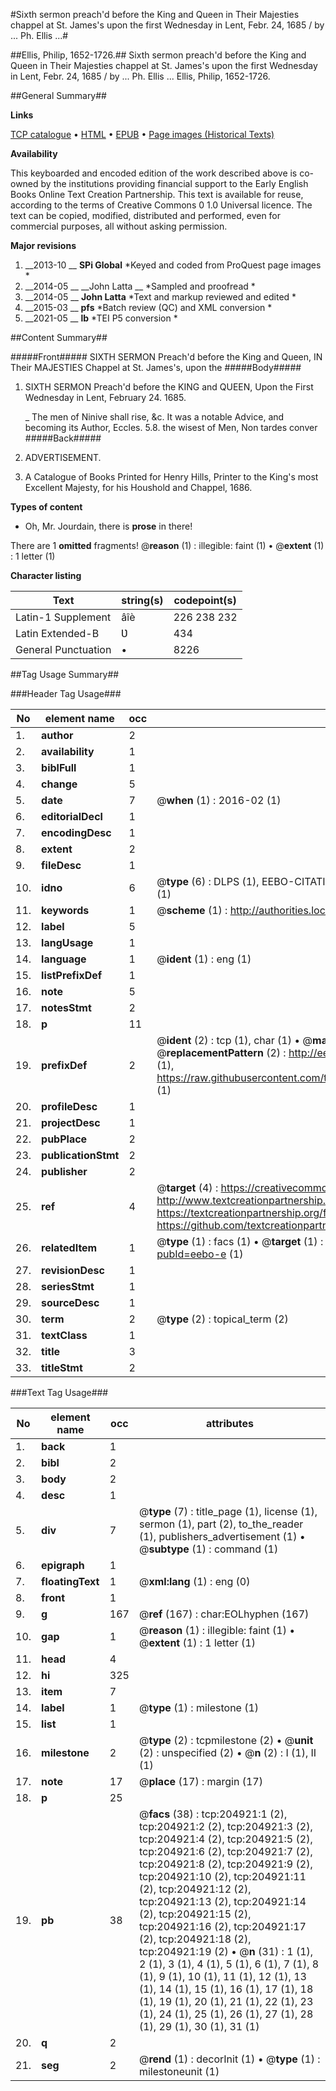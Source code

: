 #Sixth sermon preach'd before the King and Queen in Their Majesties chappel at St. James's upon the first Wednesday in Lent, Febr. 24, 1685 / by ... Ph. Ellis ...#

##Ellis, Philip, 1652-1726.##
Sixth sermon preach'd before the King and Queen in Their Majesties chappel at St. James's upon the first Wednesday in Lent, Febr. 24, 1685 / by ... Ph. Ellis ...
Ellis, Philip, 1652-1726.

##General Summary##

**Links**

[TCP catalogue](http://www.ota.ox.ac.uk/tcp/)  • 
[HTML](http://tei.it.ox.ac.uk/tcp/Texts-HTML/free/B21/B21647.html)  • 
[EPUB](http://tei.it.ox.ac.uk/tcp/Texts-EPUB/free/B21/B21647.epub) • 
[Page images (Historical Texts)](https://historicaltexts.jisc.ac.uk/eebo-11230072e)

**Availability**

This keyboarded and encoded edition of the work described above is co-owned by the
    institutions providing financial support to the Early English Books Online Text Creation
    Partnership. This text is available for reuse, according to the terms of  Creative Commons 0 1.0 Universal
    licence. The text can be copied, modified, distributed and performed, even for commercial
    purposes, all without asking permission.

**Major revisions**

1. __2013-10 __ __SPi Global__ *Keyed and coded from ProQuest page images *
1. __2014-05 __ __John Latta __ *Sampled and proofread *
1. __2014-05 __ __John Latta__ *Text and markup reviewed and edited *
1. __2015-03 __ __pfs__ *Batch review (QC) and XML conversion *
1. __2021-05 __ __lb__ *TEI P5 conversion *

##Content Summary##

#####Front#####
SIXTH SERMON Preach'd before the King and Queen, IN Their MAJESTIES Chappel at St. James's, upon the
#####Body#####

1. SIXTH SERMON Preach'd before the KING and QUEEN, Upon the First Wednesday in Lent, February 24. 1685.

    _ The men of Ninive shall rise, &c.
It was a notable Advice,
 and becoming its Author,
Eccles. 5.8. the wisest of Men, Non tardes conver
#####Back#####

1. ADVERTISEMENT.

1. A Catalogue of Books Printed for Henry Hills, Printer to the King's most Excellent Majesty, for his Houshold and Chappel, 1686.

**Types of content**

  * Oh, Mr. Jourdain, there is **prose** in there!

There are 1 **omitted** fragments! 
 @__reason__ (1) : illegible: faint (1)  •  @__extent__ (1) : 1 letter (1)

**Character listing**


|Text|string(s)|codepoint(s)|
|---|---|---|
|Latin-1 Supplement|âîè|226 238 232|
|Latin Extended-B|Ʋ|434|
|General Punctuation|•|8226|

##Tag Usage Summary##

###Header Tag Usage###

|No|element name|occ|attributes|
|---|---|---|---|
|1.|__author__|2||
|2.|__availability__|1||
|3.|__biblFull__|1||
|4.|__change__|5||
|5.|__date__|7| @__when__ (1) : 2016-02 (1)|
|6.|__editorialDecl__|1||
|7.|__encodingDesc__|1||
|8.|__extent__|2||
|9.|__fileDesc__|1||
|10.|__idno__|6| @__type__ (6) : DLPS (1), EEBO-CITATION (1), VID (1), EEBO-PROQUEST (1), STC (1), OCLC (1)|
|11.|__keywords__|1| @__scheme__ (1) : http://authorities.loc.gov/ (1)|
|12.|__label__|5||
|13.|__langUsage__|1||
|14.|__language__|1| @__ident__ (1) : eng (1)|
|15.|__listPrefixDef__|1||
|16.|__note__|5||
|17.|__notesStmt__|2||
|18.|__p__|11||
|19.|__prefixDef__|2| @__ident__ (2) : tcp (1), char (1)  •  @__matchPattern__ (2) : ([0-9\-]+):([0-9IVX]+) (1), (.+) (1)  •  @__replacementPattern__ (2) : http://eebo.chadwyck.com/downloadtiff?vid=$1&page=$2 (1), https://raw.githubusercontent.com/textcreationpartnership/Texts/master/tcpchars.xml#$1 (1)|
|20.|__profileDesc__|1||
|21.|__projectDesc__|1||
|22.|__pubPlace__|2||
|23.|__publicationStmt__|2||
|24.|__publisher__|2||
|25.|__ref__|4| @__target__ (4) : https://creativecommons.org/publicdomain/zero/1.0/ (1), http://www.textcreationpartnership.org/docs/. (1), https://textcreationpartnership.org/faq/#faq05 (1), https://github.com/textcreationpartnership (1)|
|26.|__relatedItem__|1| @__type__ (1) : facs (1)  •  @__target__ (1) : https://data.historicaltexts.jisc.ac.uk/view?pubId=eebo-e (1)|
|27.|__revisionDesc__|1||
|28.|__seriesStmt__|1||
|29.|__sourceDesc__|1||
|30.|__term__|2| @__type__ (2) : topical_term (2)|
|31.|__textClass__|1||
|32.|__title__|3||
|33.|__titleStmt__|2||


###Text Tag Usage###

|No|element name|occ|attributes|
|---|---|---|---|
|1.|__back__|1||
|2.|__bibl__|2||
|3.|__body__|2||
|4.|__desc__|1||
|5.|__div__|7| @__type__ (7) : title_page (1), license (1), sermon (1), part (2), to_the_reader (1), publishers_advertisement (1)  •  @__subtype__ (1) : command (1)|
|6.|__epigraph__|1||
|7.|__floatingText__|1| @__xml:lang__ (1) : eng (0)|
|8.|__front__|1||
|9.|__g__|167| @__ref__ (167) : char:EOLhyphen (167)|
|10.|__gap__|1| @__reason__ (1) : illegible: faint (1)  •  @__extent__ (1) : 1 letter (1)|
|11.|__head__|4||
|12.|__hi__|325||
|13.|__item__|7||
|14.|__label__|1| @__type__ (1) : milestone (1)|
|15.|__list__|1||
|16.|__milestone__|2| @__type__ (2) : tcpmilestone (2)  •  @__unit__ (2) : unspecified (2)  •  @__n__ (2) : I (1), II (1)|
|17.|__note__|17| @__place__ (17) : margin (17)|
|18.|__p__|25||
|19.|__pb__|38| @__facs__ (38) : tcp:204921:1 (2), tcp:204921:2 (2), tcp:204921:3 (2), tcp:204921:4 (2), tcp:204921:5 (2), tcp:204921:6 (2), tcp:204921:7 (2), tcp:204921:8 (2), tcp:204921:9 (2), tcp:204921:10 (2), tcp:204921:11 (2), tcp:204921:12 (2), tcp:204921:13 (2), tcp:204921:14 (2), tcp:204921:15 (2), tcp:204921:16 (2), tcp:204921:17 (2), tcp:204921:18 (2), tcp:204921:19 (2)  •  @__n__ (31) : 1 (1), 2 (1), 3 (1), 4 (1), 5 (1), 6 (1), 7 (1), 8 (1), 9 (1), 10 (1), 11 (1), 12 (1), 13 (1), 14 (1), 15 (1), 16 (1), 17 (1), 18 (1), 19 (1), 20 (1), 21 (1), 22 (1), 23 (1), 24 (1), 25 (1), 26 (1), 27 (1), 28 (1), 29 (1), 30 (1), 31 (1)|
|20.|__q__|2||
|21.|__seg__|2| @__rend__ (1) : decorInit (1)  •  @__type__ (1) : milestoneunit (1)|
